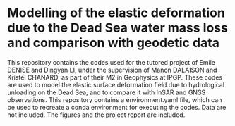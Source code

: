 # Modelling of the elastic deformation due to the Dead Sea water mass loss and comparison with geodetic data

This repository contains the codes used for the tutored project of Emile DENISE and Dingyan LI, under the supervision of Manon DALAISON and Kristel CHANARD, as part of their M2 in Geophysics at IPGP. These codes are used to model the elastic surface deformation field due to hydrological unloading on the Dead Sea, and to compare it with InSAR and GNSS observations. This repository contains a environment.yaml file, which can be used to recreate a conda environment for executing the codes. Data are not included. The figures and the project report are included.
